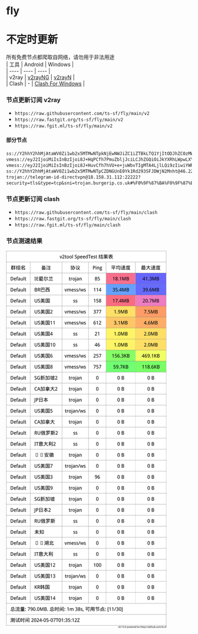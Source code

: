 # fly
# 不定时更新
所有免费节点都爬取自网络，请勿用于非法用途  
|  工具  | Android  | Windows  |  
|  ----  | ----   | ----  |  
| v2ray  | [v2rayNG](https://github.com/2dust/v2rayNG/releases) | [v2rayN](https://github.com/2dust/v2rayN/releases) |  
| Clash  | - | [Clash For Windows](https://github.com/2dust/clashN/releases) | 
  
### 节点更新订阅  v2ray
- `https://raw.githubusercontent.com/ts-sf/fly/main/v2`  
- `https://raw.fastgit.org/ts-sf/fly/main/v2`  
- `https://raw.fgit.ml/ts-sf/fly/main/v2`  
#### 部分节点  
``` 
ss://Y2hhY2hhMjAtaWV0Zi1wb2x5MTMwNTpkNjEwNWJiZC1iZTBkLTQ1YjItODJhZC0zMWZkMTA3MWMxZDI=@service.ouluyun9803.com:26667#%F0%9F%87%AE%F0%9F%87%B9IT%E6%84%8F%E5%A4%A7%E5%88%A9
vmess://eyJ2IjoiMiIsInBzIjoi8J+HqPCfh7PmuZbljJciLCJhZGQiOiJkYXRhLWpwLXYxLnVzYWJvb2tzLmNvbS5jbiIsInBvcnQiOiIyMDMwMSIsImlkIjoiYjE0NzhlMjQtNDkxNi0zYWJlLThmMTctMTU5MzEwMTJlY2JlIiwiYWlkIjoiMCIsInNjeSI6ImF1dG8iLCJuZXQiOiJ3cyIsInR5cGUiOiJub25lIiwiaG9zdCI6ImRhdGEtanAtdjEudXNhYm9va3MuY29tLmNuIiwicGF0aCI6Ii9kZWJpYW4iLCJ0bHMiOiIiLCJzbmkiOiIiLCJ0ZXN0X25hbWUiOiLwn4eo8J+Hs+a5luWMlyJ9
vmess://eyJ2IjoiMiIsInBzIjoi8J+HuvCfh7hVU+e+juWbvTIgMTA4LjlLQi9zIiwiYWRkIjoiMTcyLjY3LjE3Mi42NyIsInBvcnQiOiI4MDgwIiwiaWQiOiJiNTUxYWEyMi0yMmFmLTExZWUtYjhkOC1mMjNjOTMyZWI2OGQiLCJhaWQiOiIwIiwic2N5IjoiYXV0byIsIm5ldCI6IndzIiwidHlwZSI6Im5vbmUiLCJob3N0Ijoib2lpY3R3Lnl5ZHNpaS5jb20iLCJwYXRoIjoiLyIsInRscyI6IiIsInNuaSI6IiIsInRlc3RfbmFtZSI6IlVT576O5Zu9MiJ9
ss://Y2hhY2hhMjAtaWV0Zi1wb2x5MTMwNTpCZDNGUnE0Yk1Rd293SFJDWjN2Mnht@46.226.164.2:16006#%F0%9F%87%B7%F0%9F%87%BARU%E4%BF%84%E7%BD%97%E6%96%AF
trojan://telegram-id-directvpn@18.158.31.112:22222?security=tls&type=tcp&sni=trojan.burgerip.co.uk#%F0%9F%87%BA%F0%9F%87%B8US%E7%BE%8E%E5%9B%BD3
```
### 节点更新订阅  clash
- `https://raw.githubusercontent.com/ts-sf/fly/main/clash`  
- `https://raw.fastgit.org/ts-sf/fly/main/clash`  
- `https://raw.fgit.ml/ts-sf/fly/main/clash`  

### 节点测速结果
![image](traffic.png)
